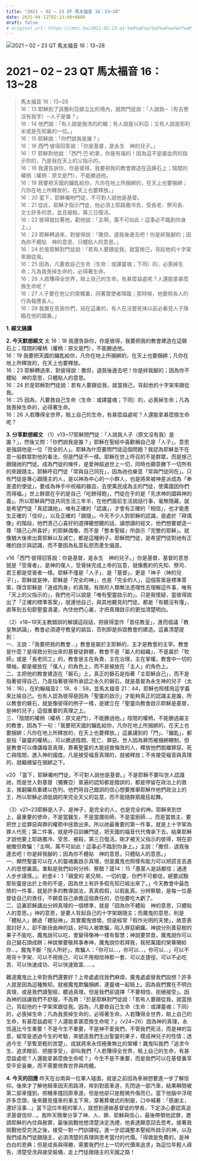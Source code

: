 ```yaml
---
title: "2021 – 02 – 23 QT 馬太福音 16：13~28"
date: 2025-04-12T02:13:08+0800
draft: false
# original_url: https://cmtc.tw/2021-02-23-qt-%e9%a6%ac%e5%a4%aa%e7%a6%8f%e9%9f%b3-16%ef%bc%9a1328
---
```


![2021 – 02 – 23 QT 馬太福音 16：13\~28](/images/qt.jpg   "2021 – 02 – 23 QT 馬太福音 16：13\~28")

# 2021 – 02 – 23 QT 馬太福音 16：13\~28

> 馬太福音 16：13\~28  
> 16：13 耶穌到了該撒利亞腓立比的境內，就問門徒說：「人說我─（有古卷沒有我字）─人子是誰？」  
> 16：14 他們說：「有人說是施洗的約翰；有人說是以利亞；又有人說是耶利米或是先知裏的一位。」  
> 16：15 耶穌說：「你們說我是誰？」  
> 16：16 西門‧彼得回答說：「你是基督，是永生　神的兒子。」  
> 16：17 耶穌對他說：「西門‧巴‧約拿，你是有福的！因為這不是屬血肉的指示你的，乃是我在天上的父指示的。  
> 16：18 我還告訴你，你是彼得，我要把我的教會建造在這磐石上；陰間的權柄（權柄：原文是門），不能勝過他。  
> 16：19 我要把天國的鑰匙給你，凡你在地上所捆綁的，在天上也要捆綁；凡你在地上所釋放的，在天上也要釋放。」  
> 16：20 當下，耶穌囑咐門徒，不可對人說他是基督。  
> 16：21 從此，耶穌才指示門徒，他必須上耶路撒冷去，受長老、祭司長、文士許多的苦，並且被殺，第三日復活。  
> 16：22 彼得就拉著他，勸他說：「主啊，萬不可如此！這事必不臨到你身上。」  
> 16：23 耶穌轉過來，對彼得說：「撒但，退我後邊去吧！你是絆我腳的；因為你不體貼　神的意思，只體貼人的意思。」  
> 16：24 於是耶穌對門徒說：「若有人要跟從我，就當捨己，背起他的十字架來跟從我。  
> 16：25 因為，凡要救自己生命（生命：或譯靈魂；下同）的，必喪掉生命；凡為我喪掉生命的，必得著生命。  
> 16：26 人若賺得全世界，賠上自己的生命，有甚麼益處呢？人還能拿甚麼換生命呢？  
> 16：27 人子要在他父的榮耀裏，同著眾使者降臨；那時候，他要照各人的行為報應各人。  
> 16：28 我實在告訴你們，站在這裏的，有人在沒嘗死味以前必看見人子降臨在他的國裏。」

**1. 經文誦讀**

**2.  今天默想經文**
太 16：18 我還告訴你，你是彼得，我要把我的教會建造在這磐石上；陰間的權柄（權柄：原文是門），不能勝過他。  
16：19 我要把天國的鑰匙給你，凡你在地上所捆綁的，在天上也要捆綁；凡你在地上所釋放的，在天上也要釋放。  
16：23 耶穌轉過來，對彼得說：撒但，退我後邊去吧！你是絆我腳的；因為你不體貼　神的意思，只體貼人的意思。  
16：24 於是耶穌對門徒說：若有人要跟從我，就當捨己，背起他的十字架來跟從我。  
16：25 因為，凡要救自己生命（生命：或譯靈魂；下同）的，必喪掉生命；凡為我喪掉生命的，必得著生命。  
16：26 人若賺得全世界，賠上自己的生命，有甚麼益處呢？人還能拿甚麼換生命呢？

**3. 分享默想經文**
（1）v13\~17耶穌問門徒：「人說我人子（原文沒有我）是誰？」，然後又問：「你們說我是誰？」耶穌在聖經中喜歡稱自己是「人子」，意思是強調他是一位「完全的人」。耶穌為什麼要問門徒這個問題？我認為耶穌並不在意一般群眾對他的看法，但是門徒不一樣。耶穌在世上呼召的不是群眾，而是捨己跟隨祂的門徒。成為門徒的條件，是愛神超過世上一切，同時也願意撇下一切所有的來跟隨主。耶穌呼召門徒「常與自己同在」，因為祂也樂意「常與門徒同在」。只有門徒是專心跟隨主的人，是以神為中心的一小群人，也是將來被神差派成為「奉差遣的使徒」，要成為神手中祝福的器皿，去使萬民成為主的門徒，使萬國因你們而得福。」世上群眾在乎的是自己「吃餅得飽」，門徒在乎的是「先求神的國與神的義」。所以耶穌與門徒共同生活三年半，在他們面前生活說話行事，毫無隱藏，就是希望門徒「真認識祂」。唯有正確的「認識」，才會有正確的「相信」，也才能產生正確的「信仰」，以及正確的「跟隨」。今天不少人對耶穌的認識，是處於「拜偶像」的階段，他們憑己心喜好的選擇聽想聽的話，讀想讀的經文，他們想要塑造一尊「隨己心所喜好」的耶穌偶像，而不是「整本聖經」所啟示「完整的耶穌」。就像猶大後來出賣耶穌以及滅亡，都是這種例子。耶穌問門徒，是希望門徒對祂有正確的啟示與認識，而不要因為私意私慾而產生偏差。

v16「西門‧彼得回答說：你是基督，是永生　神的兒子。」你是基督，基督的意思就是「受膏者」，是神的僕人，受膏抹完成上帝的旨意，就像舊約的先知、祭司、君王都是受膏者一樣。耶穌不僅是「人子」、是「基督」，更是「神子（神的兒子）」，耶穌就是神，耶穌是「完全的神」，也是「完全的人」，這個答案是標準答案，隱含耶穌是「道成肉身」的真理。有限的人類無法憑理性去理解這件事，唯有「天上的父指示的」，我們也可以說是「唯有聖靈啟示的」。只是我懷疑，當彼得說出了「正確的標準答案」，就連他自己，與其他聽見的門徒，都是「有聽沒有懂」，直等到五旬節聖靈澆灌，內住他們心裏，才把真理啟示的更加清楚明白。

（2）v18\~19天主教錯誤的解讀這段話，把彼得當作「首任教皇」，進而倡議「教皇無誤論」，教會必須遵守教皇的諭旨，否則即是拆毀教會的建造。這裏清楚提到：  
一、主說：「我要把我的教會…」教會是屬於主耶穌的，主才是教會的主宰。教會是什麼？是得救分別出來的基督徒群體，教會不是「屬人的組織」，不是屬於「牧師」或是「長老同工」的，教會是主在負責，主在治理，主在掌權。教會中一切的領袖，都是被放在「僕人」的角色上，而不是被放在「主人」的角色上。  
二、主把他的教會建造在「磐石」上，真正的磐石是指著「主耶穌自己」，而不是指著彼得自己，乃是指著彼得所承認之永久的磐石，就是基督為永生神的兒子（太 16：16），在約翰福音2：19、6：58，並馬太福音 21：44，耶穌也照樣用這字義來比喻自己。也有人認為彼得是因為「聖靈的啟示」才能夠真正的認識主是誰，所以教會的磐石，就是像彼得的例子一樣，是建立在「聖靈向教會啟示耶穌是基督，是神的兒子」這個重要的真理之上。  
三、「陰間的權柄（權柄：原文是門），不能勝過他。」陰間的權柄，不能勝過屬主的教會，因為下一句：「我要把天國的鑰匙給你，凡你在地上所捆綁的，在天上也要捆綁；凡你在地上所釋放的，在天上也要釋放。」這裏講到的「門」、「鑰匙」，都是指「屬靈的權柄」，可以勝過陰間、死亡、罪惡。世人因為罪而被捆綁轄制，但是教會可以傳講福音真理，靠著聖靈的大能拯救悔改的人，釋放他們脫離罪惡、死亡與陰間，進入神的國度。凡是接受福音真理的，就被釋放；不肯接受福音與真理的，就繼續留在捆綁之下。

v20 「當下，耶穌囑咐門徒，不可對人說他是基督。」不是耶穌不要叫世人認識祂，而是世人對基督（彌賽亞）普遍的認知都是錯誤的，都是停留在政治上的救主，推翻羅鳥重建以色列。他們用自己錯誤的信心想要推舉耶穌作他們政治上的王，所以耶穌必須低調的來完全天父的旨意，而不能隨群眾瘋狂起舞。

（3）v21\~23耶穌是人子、是神子，是完全的人，也是完全的神。耶穌來到世上，最重要的使命，不是當醫生，不是當魔術師，不是當廚師…，而是當救主，要把世上從罪惡與罪的權勢中拯救出來。所以祂最重要的第一件事，就是上十字架為罪人代死；第二件事，就是呼召訓練門徒，把天國的福音代代傳承下去。結果耶穌才說他要上耶路撒冷、受苦、被殺，第三日復活。剛才被天父指示的彼得，現在卻被撒但欺騙：「主啊，萬不可如此！這事必不臨到你身上。」主說：「撒但，退我後邊去吧！你是絆我腳的；因為你不體貼　神的意思，只體貼人的意思。」  
一、顯然聖靈可以在人的靈魂裏啟示真理，但是魔鬼也照樣有能力可以把謊言丟進人的思想裏面。重點是我們如何分辨、察驗？箴14：15「愚蒙人是話都信；通達人步步謹慎。」、約壹4：1「親愛的 弟兄啊，一切的靈，你們不可都信，總要試驗那些靈是出於上帝的不是，因為世上有許多假先知已經出來了。」今天教會中最危險的一件事，就是許多的教導說法，真真假假，以假亂真。分辨察驗，是每一位基督徒自己的責任，不願意自己承擔這個責任的，恐怕要吃大虧了。  
二、這裏耶穌講出分辨真理的一個標準，就是「因為你不體貼　神的意思，只體貼人的意思。」神的意思，是要人背起自己的十字架跟隨主；而魔鬼的意思，則是「體貼人」勝過「體貼神」。其實魔鬼很壞，但是經常「假作光明的天使」，故意表面討好人，卻不斷扭曲神的話，好叫人被欺騙，陷入罪惡網羅。神說分別善惡樹的果子不能吃，魔鬼說可以吃，會變得像神一樣有智慧；神說要禁食，魔鬼說你可以自己變石頭成餅；神說單要敬拜事奉神，魔鬼說你若拜我，我把萬國的榮華賜給你…。魔鬼不斷「投人所好」，欺騙人：「你可以…，你可以…，你可以…」可以不用背十字架、可以不用捨己、可以不用相信神那一套、可以走捷徑、可以不必吃苦、可以快速成功、可以快速致富……。

難道魔鬼比上帝對我們還要好？上帝處處找我們麻煩，魔鬼處處替我們設想？許多人就是因為這種無知，就被魔鬼欺騙捆綁，連靈魂一起賠上。因為我們實在不明白真理，或是我們讀聖經，聽過真理，但是我們卻選擇「不要相信、拒絕接受」。因為神的話讓我們不舒服，不高興：「於是耶穌對門徒說：「若有人要跟從我，就當捨己，背起他的十字架來跟從我。因為，凡要救自己生命（生命：或譯靈魂；下同）的，必喪掉生命；凡為我喪掉生命的，必得著生命。人若賺得全世界，賠上自己的生命，有甚麼益處呢？人還能拿甚麼換生命呢？」（v24\~26）因為神的真理，永恆遠比今生重要！不是今生不重要，不是神不愛我們，不管我們死活，而是神的旨意，經常是透過今生的考驗，來塑造我們生出聖靈的果子，模成神兒子的性情；透過今生「至暫至輕的苦楚」，成就將來永恆極重無比的榮耀！魔鬼叫我們「追求今生、追求眼前、把握享受」，卻叫我們「人若賺得全世界，賠上自己的生命，有甚麼益處呢？人還能拿甚麼換生命呢？」今生不是不重要，而是我們可以在基督裏享受平安喜樂，而不需要倚靠世界與肉體。

**4. 今天的回應**
昨天在台南與一位軍人碰面，就是之前因為車禍想要進一步了解信仰。後來才了解他騎車因天雨路滑，摔到對面車道，先閃過一部汽車，結果瞬間被第二部車撞到，把機車撞回原車道，但是他卻只是輕微外傷而已。當下他腦中浮現許多念頭，後來聽見撞車的車主下來，穿著葬儀式的制服，口中喊著：「感謝主，還好沒事…」當下這位年輕的軍人，就想到連絡基督徒的學長，下定決心要認真追求基督信仰…。我昨天簡單分享了神、人、罪、耶穌與信心，最後帶領他認罪，邀請耶穌的內住與赦罪，最後挑戰他想清楚決定洗禮，他表達願意回去思考。接著我挑戰他受完洗之後，接受一對一門訓課程，進一步認識整本聖經所啟示的神，以及我們成為門徒跟隨主，必須清楚的真理與思考當付的代價。「得救是免費的，是神白白的恩典；但是成長與得勝，需要我們付上一切的代價來追求」為這位年輕人禱告，清楚受洗與接受裝備，走上門徒跟隨主的天國之路！
